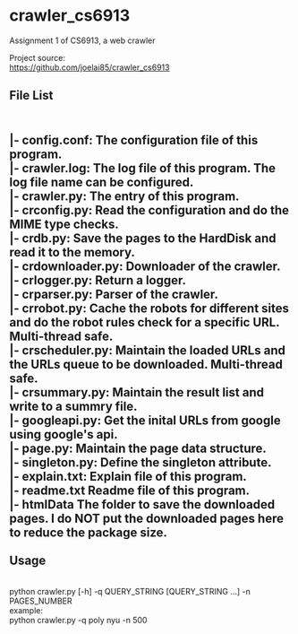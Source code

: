crawler_cs6913
==============

Assignment 1 of CS6913, a web crawler

Project source: 
<br>https://github.com/joelai85/crawler_cs6913

File List
---------
<br>|- config.conf: The configuration file of this program.
<br>|- crawler.log: The log file of this program. The log file name can be configured.
<br>|- crawler.py: The entry of this program.
<br>|- crconfig.py: Read the configuration and do the MIME type checks.
<br>|- crdb.py: Save the pages to the HardDisk and read it to the memory.
<br>|- crdownloader.py: Downloader of the crawler.
<br>|- crlogger.py: Return a logger.
<br>|- crparser.py: Parser of the crawler.
<br>|- crrobot.py: Cache the robots for different sites and do the robot rules check for a specific URL. Multi-thread safe.
<br>|- crscheduler.py: Maintain the loaded URLs and the URLs queue to be downloaded. Multi-thread safe.
<br>|- crsummary.py: Maintain the result list and write to a summry file.
<br>|- googleapi.py: Get the inital URLs from google using google's api.
<br>|- page.py: Maintain the page data structure.
<br>|- singleton.py: Define the singleton attribute.
<br>|- explain.txt: Explain file of this program.
<br>|- readme.txt Readme file of this program.
<br>|- htmlData The folder to save the downloaded pages. I do NOT put the downloaded pages here to reduce the package size.
<br>
<br>Usage
------
<br>python crawler.py [-h] -q QUERY_STRING [QUERY_STRING ...] -n PAGES_NUMBER
<br>example: 
<br>python crawler.py -q poly nyu -n 500
